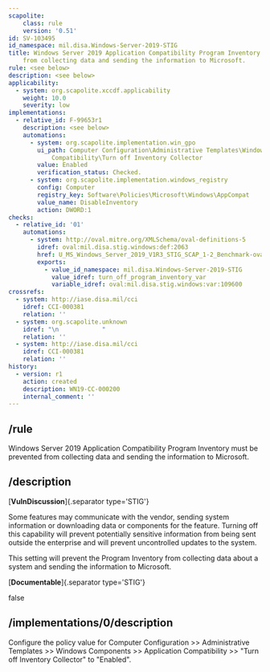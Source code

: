 ```yaml
---
scapolite:
    class: rule
    version: '0.51'
id: SV-103495
id_namespace: mil.disa.Windows-Server-2019-STIG
title: Windows Server 2019 Application Compatibility Program Inventory must be prevented
    from collecting data and sending the information to Microsoft.
rule: <see below>
description: <see below>
applicability:
  - system: org.scapolite.xccdf.applicability
    weight: 10.0
    severity: low
implementations:
  - relative_id: F-99653r1
    description: <see below>
    automations:
      - system: org.scapolite.implementation.win_gpo
        ui_path: Computer Configuration\Administrative Templates\Windows Components\Application
            Compatibility\Turn off Inventory Collector
        value: Enabled
        verification_status: Checked.
      - system: org.scapolite.implementation.windows_registry
        config: Computer
        registry_key: Software\Policies\Microsoft\Windows\AppCompat
        value_name: DisableInventory
        action: DWORD:1
checks:
  - relative_id: '01'
    automations:
      - system: http://oval.mitre.org/XMLSchema/oval-definitions-5
        idref: oval:mil.disa.stig.windows:def:2063
        href: U_MS_Windows_Server_2019_V1R3_STIG_SCAP_1-2_Benchmark-oval.xml
        exports:
          - value_id_namespace: mil.disa.Windows-Server-2019-STIG
            value_idref: turn_off_program_inventory_var
            variable_idref: oval:mil.disa.stig.windows:var:109600
crossrefs:
  - system: http://iase.disa.mil/cci
    idref: CCI-000381
    relation: ''
  - system: org.scapolite.unknown
    idref: "\n            "
    relation: ''
  - system: http://iase.disa.mil/cci
    idref: CCI-000381
    relation: ''
history:
  - version: r1
    action: created
    description: WN19-CC-000200
    internal_comment: ''
---
```



## /rule

Windows Server 2019 Application Compatibility Program Inventory must be prevented from collecting data and sending the information to Microsoft.

## /description

[**VulnDiscussion**]{.separator type='STIG'}

Some features may communicate with the vendor, sending system information or downloading data or components for the feature. Turning off this capability will prevent potentially sensitive information from being sent outside the enterprise and will prevent uncontrolled updates to the system.

This setting will prevent the Program Inventory from collecting data about a system and sending the information to Microsoft.

[**Documentable**]{.separator type='STIG'}

false

## /implementations/0/description

Configure the policy value for Computer Configuration >> Administrative Templates >> Windows Components >> Application Compatibility >> "Turn off Inventory Collector" to "Enabled".
